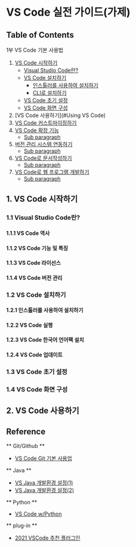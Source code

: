 # VS Code 실전 가이드(가제)


## Table of Contents

1부 VS Code 기본 사용법

1. [VS Code 시작하기](#start-vs-code)
   - [Visual Studio Code란?](#what-is-visual-studio-code?)
   - [VS Code 설치하기](#installing-vs-code)
      - [인스톨러를 사용하여 설치하기](#example2)
      - [CLI로 설치하기](#example3) 
   - [VS Code 초기 설정](#vscode-initial-setup)
   - [VS Code 화면 구성](#vscode-view-configuration)
2. [VS Code 사용하기](#Using VS Code)
3. [VS Code 커스트마이징하기](#customizing-vs-code)
4. [VS Code 확장 기능](#fourth-examplehttpwwwfourthexamplecom)
   - [Sub paragraph](#subparagraph1)
5. [버전 관리 시스템 연동하기](#fourth-examplehttpwwwfourthexamplecom)
   - [Sub paragraph](#subparagraph1)
6. [VS Code로 문서작성하기](#fourth-examplehttpwwwfourthexamplecom)
   - [Sub paragraph](#subparagraph1)      
7. [VS Code로 웹 프로그램 개발하기](#fourth-examplehttpwwwfourthexamplecom)
   - [Sub paragraph](#subparagraph1)       


## 1. VS Code 시작하기 <a name="introduction"></a>
### 1.1 Visual Studio Code란? <a name="what-is-visual-studio-code?"></a>
#### 1.1.1 VS Code 역사
#### 1.1.2 VS Code 기능 및 특징
#### 1.1.3 VS Code 라이선스
#### 1.1.4 VS Code 버전 관리
### 1.2 VS Code 설치하기 <a name="installing-vs-code"></a>
#### 1.2.1 인스톨러를 사용하여 설치하기
#### 1.2.2 VS Code 실행
#### 1.2.3 VS Code 한국어 언어팩 설치
#### 1.2.4 VS Code 업데이트
### 1.3 VS Code 초기 설정 <a name="vs-code-initial-setup"></a>
#### 
#### 
### 1.4 VS Code 화면 구성<a name="vscode-view-configuration"></a>
#### 
#### 
## 2. VS Code 사용하기 <a name="using-cs-code"></a>

## Reference

** Git/Github **
- [VS Code Git 기본 사용업](https://qiita.com/y-tsutsu/items/2ba96b16b220fb5913be) 

** Java **
- [VS Java 개발환경 설정(1)](https://xenonhyx.com/vscode-java-off/) 
- [VS Java 개발환경 설정(2)](https://teramaguro.hatenablog.com/entry/2021/12/28/042743)

** Python **
- [VS Code w/Python](https://atmarkit.itmedia.co.jp/ait/series/23363/) 

** plug-in **
- [2021 VSCode 추천 플러그인](https://web-guided.com/594/) 


